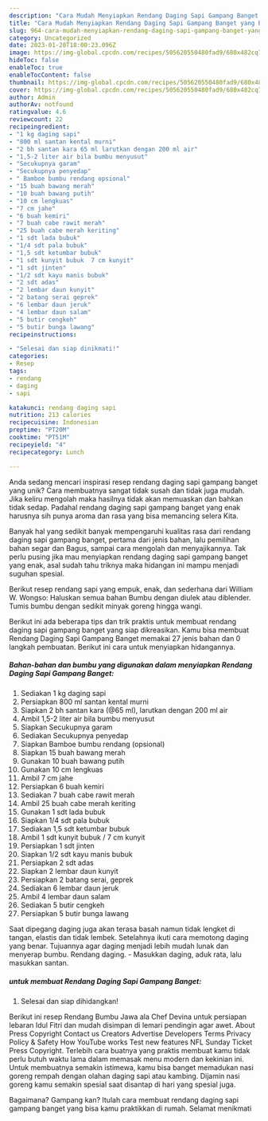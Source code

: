 ```yaml
---
description: "Cara Mudah Menyiapkan Rendang Daging Sapi Gampang Banget yang Bisa Manjain Lidah"
title: "Cara Mudah Menyiapkan Rendang Daging Sapi Gampang Banget yang Bisa Manjain Lidah"
slug: 964-cara-mudah-menyiapkan-rendang-daging-sapi-gampang-banget-yang-bisa-manjain-lidah
category: Uncategorized
date: 2023-01-20T18:00:23.096Z
image: https://img-global.cpcdn.com/recipes/505620550480fad9/680x482cq70/rendang-daging-sapi-gampang-banget-foto-resep-utama.jpg
hideToc: false
enableToc: true
enableTocContent: false
thumbnail: https://img-global.cpcdn.com/recipes/505620550480fad9/680x482cq70/rendang-daging-sapi-gampang-banget-foto-resep-utama.jpg
cover: https://img-global.cpcdn.com/recipes/505620550480fad9/680x482cq70/rendang-daging-sapi-gampang-banget-foto-resep-utama.jpg
author: Admin
authorAv: notfound
ratingvalue: 4.6
reviewcount: 22
recipeingredient:
- "1 kg daging sapi"
- "800 ml santan kental murni"
- "2 bh santan kara 65 ml larutkan dengan 200 ml air"
- "1,5-2 liter air bila bumbu menyusut"
- "Secukupnya garam"
- "Secukupnya penyedap"
- " Bamboe bumbu rendang opsional"
- "15 buah bawang merah"
- "10 buah bawang putih"
- "10 cm lengkuas"
- "7 cm jahe"
- "6 buah kemiri"
- "7 buah cabe rawit merah"
- "25 buah cabe merah keriting"
- "1 sdt lada bubuk"
- "1/4 sdt pala bubuk"
- "1,5 sdt ketumbar bubuk"
- "1 sdt kunyit bubuk  7 cm kunyit"
- "1 sdt jinten"
- "1/2 sdt kayu manis bubuk"
- "2 sdt adas"
- "2 lembar daun kunyit"
- "2 batang serai geprek"
- "6 lembar daun jeruk"
- "4 lembar daun salam"
- "5 butir cengkeh"
- "5 butir bunga lawang"
recipeinstructions:

- "Selesai dan siap dinikmati!"
categories:
- Resep
tags:
- rendang
- daging
- sapi

katakunci: rendang daging sapi 
nutrition: 213 calories
recipecuisine: Indonesian
preptime: "PT20M"
cooktime: "PT51M"
recipeyield: "4"
recipecategory: Lunch

---
```





Anda sedang mencari inspirasi resep rendang daging sapi gampang banget yang unik? Cara membuatnya sangat tidak susah dan tidak juga mudah. Jika keliru mengolah maka hasilnya tidak akan memuaskan dan bahkan tidak sedap. Padahal rendang daging sapi gampang banget yang enak harusnya sih punya aroma dan rasa yang bisa memancing selera Kita.





Banyak hal yang sedikit banyak mempengaruhi kualitas rasa dari rendang daging sapi gampang banget, pertama dari jenis bahan, lalu pemilihan bahan segar dan Bagus, sampai cara mengolah dan menyajikannya. Tak perlu pusing jika mau menyiapkan rendang daging sapi gampang banget yang enak,      asal sudah tahu triknya maka hidangan ini mampu menjadi suguhan spesial.














Berikut resep rendang sapi yang empuk, enak, dan sederhana dari William W. Wongso: Haluskan semua bahan Bumbu dengan diulek atau diblender. Tumis bumbu dengan sedikit minyak goreng hingga wangi.






Berikut ini ada beberapa tips dan trik praktis untuk membuat rendang daging sapi gampang banget yang siap dikreasikan. Kamu bisa membuat Rendang Daging Sapi Gampang Banget memakai 27 jenis bahan dan 0 langkah pembuatan. Berikut ini cara untuk menyiapkan hidangannya.

<!--inarticleads1-->

##### Bahan-bahan dan bumbu yang digunakan dalam menyiapkan Rendang Daging Sapi Gampang Banget:

1. Sediakan 1 kg daging sapi
1. Persiapkan 800 ml santan kental murni
1. Siapkan 2 bh santan kara (@65 ml), larutkan dengan 200 ml air
1. Ambil 1,5-2 liter air bila bumbu menyusut
1. Siapkan Secukupnya garam
1. Sediakan Secukupnya penyedap
1. Siapkan  Bamboe bumbu rendang (opsional)
1. Siapkan 15 buah bawang merah
1. Gunakan 10 buah bawang putih
1. Gunakan 10 cm lengkuas
1. Ambil 7 cm jahe
1. Persiapkan 6 buah kemiri
1. Sediakan 7 buah cabe rawit merah
1. Ambil 25 buah cabe merah keriting
1. Gunakan 1 sdt lada bubuk
1. Siapkan 1/4 sdt pala bubuk
1. Sediakan 1,5 sdt ketumbar bubuk
1. Ambil 1 sdt kunyit bubuk / 7 cm kunyit
1. Persiapkan 1 sdt jinten
1. Siapkan 1/2 sdt kayu manis bubuk
1. Persiapkan 2 sdt adas
1. Siapkan 2 lembar daun kunyit
1. Persiapkan 2 batang serai, geprek
1. Sediakan 6 lembar daun jeruk
1. Ambil 4 lembar daun salam
1. Sediakan 5 butir cengkeh
1. Persiapkan 5 butir bunga lawang


Saat dipegang daging juga akan terasa basah namun tidak lengket di tangan, elastis dan tidak lembek. Setelahnya ikuti cara memotong daging yang benar. Tujuannya agar daging menjadi lebih mudah lunak dan menyerap bumbu. Rendang daging. - Masukkan daging, aduk rata, lalu masukkan santan. 

<!--inarticleads2-->

#####  untuk membuat Rendang Daging Sapi Gampang Banget:


1. Selesai dan siap dihidangkan!

Berikut ini resep Rendang Bumbu Jawa ala Chef Devina untuk persiapan lebaran Idul Fitri dan mudah disimpan di lemari pendingin agar awet. About Press Copyright Contact us Creators Advertise Developers Terms Privacy Policy &amp; Safety How YouTube works Test new features NFL Sunday Ticket Press Copyright. Terlebih cara buatnya yang praktis membuat kamu tidak perlu butuh waktu lama dalam memasak menu modern dan kekinian ini. Untuk membuatnya semakin istimewa, kamu bisa banget memadukan nasi goreng rempah dengan olahan daging sapi atau kambing. Dijamin nasi goreng kamu semakin spesial saat disantap di hari yang spesial juga. 

Bagaimana? Gampang kan? Itulah cara membuat rendang daging sapi gampang banget yang bisa kamu praktikkan di rumah. Selamat menikmati
